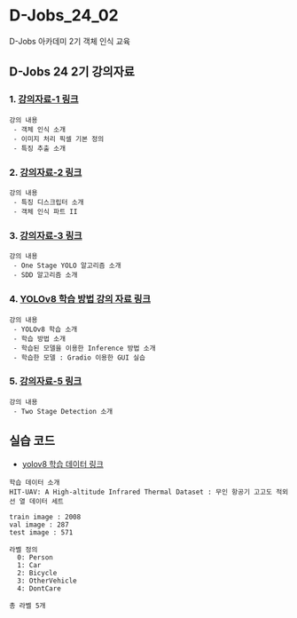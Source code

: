 # D-Jobs_24_02
D-Jobs 아카데미 2기 객체 인식 교육

## D-Jobs 24 2기 강의자료 

### 1. [강의자료-1 링크](https://github.com/KangHoyong/D-Jobs_24_02/blob/main/%EA%B0%95%EC%9D%98%EC%9E%90%EB%A3%8C/%EA%B0%9D%EC%B2%B4%20%EC%9D%B8%EC%8B%9D/%EA%B0%9D%EC%B2%B4%EC%9D%B8%EC%8B%9D%20%EA%B5%90%EC%9C%A1%EC%9E%90%EB%A3%8C%2001.pdf)

    강의 내용 
     - 객체 인식 소개 
     - 이미지 처리 픽셀 기본 정의 
     - 특징 추출 소개 

### 2. [강의자료-2 링크](https://github.com/KangHoyong/D-Jobs_24_02/blob/main/%EA%B0%95%EC%9D%98%EC%9E%90%EB%A3%8C/%EA%B0%9D%EC%B2%B4%20%EC%9D%B8%EC%8B%9D/%EA%B0%9D%EC%B2%B4%EC%9D%B8%EC%8B%9D%20%EA%B5%90%EC%9C%A1%EC%9E%90%EB%A3%8C%2002.pdf)

    강의 내용 
     - 특징 디스크립터 소개 
     - 객체 인식 파트 II

### 3. [강의자료-3 링크](https://github.com/KangHoyong/D-Jobs_24_02/blob/main/%EA%B0%95%EC%9D%98%EC%9E%90%EB%A3%8C/%EA%B0%9D%EC%B2%B4%20%EC%9D%B8%EC%8B%9D/%EA%B0%9D%EC%B2%B4%EC%9D%B8%EC%8B%9D%20%EA%B5%90%EC%9C%A1%EC%9E%90%EB%A3%8C%2003.pdf)

    강의 내용 
     - One Stage YOLO 알고리즘 소개 
     - SDD 알고리즘 소개 

### 4. [YOLOv8 학습 방법 강의 자료 링크](https://github.com/KangHoyong/D-Jobs_24_02/blob/main/%EA%B0%95%EC%9D%98%EC%9E%90%EB%A3%8C/%EA%B0%9D%EC%B2%B4%20%EC%9D%B8%EC%8B%9D/YoloV8_%EC%8B%A4%EC%8A%B5_%EA%B5%90%EC%9C%A1%EC%9E%90%EB%A3%8C.pdf)

    강의 내용 
     - YOLOv8 학습 소개 
     - 학습 방법 소개 
     - 학습된 모델을 이용한 Inference 방법 소개 
     - 학습한 모델 : Gradio 이용한 GUI 실습 

### 5. [강의자료-5 링크](https://github.com/KangHoyong/D-Jobs_24_02/blob/main/%EA%B0%95%EC%9D%98%EC%9E%90%EB%A3%8C/%EA%B0%9D%EC%B2%B4%20%EC%9D%B8%EC%8B%9D/%EA%B0%9D%EC%B2%B4%EC%9D%B8%EC%8B%9D%20%EA%B5%90%EC%9C%A1%EC%9E%90%EB%A3%8C%2004.pdf)

    강의 내용 
     - Two Stage Detection 소개  


## 실습 코드 

* [yolov8 학습 데이터 링크](https://drive.google.com/file/d/12I2JP9-EfcnLwIhERmAhJ69Sk5teMGIJ/view?usp=sharing) 
```
학습 데이터 소개 
HIT-UAV: A High-altitude Infrared Thermal Dataset : 무인 항공기 고고도 적외선 열 데이터 세트

train image : 2008 
val image : 287
test image : 571

라벨 정의 
  0: Person
  1: Car
  2: Bicycle
  3: OtherVehicle
  4: DontCare

총 라벨 5개 
```